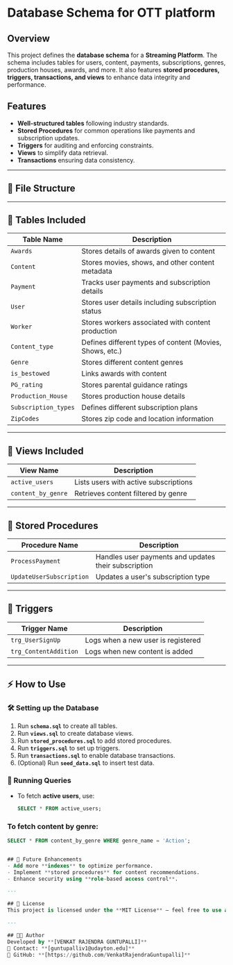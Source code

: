 # Database Schema for OTT platform

## Overview
This project defines the **database schema** for a **Streaming Platform**. The schema includes tables for users, content, payments, subscriptions, genres, production houses, awards, and more. It also features **stored procedures, triggers, transactions, and views** to enhance data integrity and performance.

## Features
- **Well-structured tables** following industry standards.
- **Stored Procedures** for common operations like payments and subscription updates.
- **Triggers** for auditing and enforcing constraints.
- **Views** to simplify data retrieval.
- **Transactions** ensuring data consistency.

---

## 📂 File Structure

---

## 📌 Tables Included
| Table Name            | Description |
|-----------------------|------------|
| `Awards`             | Stores details of awards given to content |
| `Content`            | Stores movies, shows, and other content metadata |
| `Payment`            | Tracks user payments and subscription details |
| `User`               | Stores user details including subscription status |
| `Worker`             | Stores workers associated with content production |
| `Content_type`       | Defines different types of content (Movies, Shows, etc.) |
| `Genre`              | Stores different content genres |
| `is_bestowed`        | Links awards with content |
| `PG_rating`          | Stores parental guidance ratings |
| `Production_House`   | Stores production house details |
| `Subscription_types` | Defines different subscription plans |
| `ZipCodes`           | Stores zip code and location information |

---

## 📌 Views Included
| View Name            | Description |
|----------------------|------------|
| `active_users`      | Lists users with active subscriptions |
| `content_by_genre`  | Retrieves content filtered by genre |

---

## 📌 Stored Procedures
| Procedure Name            | Description |
|---------------------------|------------|
| `ProcessPayment`         | Handles user payments and updates their subscription |
| `UpdateUserSubscription` | Updates a user's subscription type |

---

## 📌 Triggers
| Trigger Name            | Description |
|-------------------------|------------|
| `trg_UserSignUp`       | Logs when a new user is registered |
| `trg_ContentAddition`  | Logs when new content is added |

---

## ⚡ How to Use

### 🛠 Setting up the Database
1. Run **`schema.sql`** to create all tables.
2. Run **`views.sql`** to create database views.
3. Run **`stored_procedures.sql`** to add stored procedures.
4. Run **`triggers.sql`** to set up triggers.
5. Run **`transactions.sql`** to enable database transactions.
6. (Optional) Run **`seed_data.sql`** to insert test data.

### 📜 Running Queries
- To fetch **active users**, use:
  ```sql
  SELECT * FROM active_users;


### To fetch content by genre:
```sql
SELECT * FROM content_by_genre WHERE genre_name = 'Action';


## 🎯 Future Enhancements
- Add more **indexes** to optimize performance.
- Implement **stored procedures** for content recommendations.
- Enhance security using **role-based access control**.

---

## 📝 License
This project is licensed under the **MIT License** – feel free to use and modify it.

---

## 👨‍💻 Author
Developed by **[VENKAT RAJENDRA GUNTUPALLI]**  
📧 Contact: **[guntupalliv1@udayton.edu]**  
🔗 GitHub: **[https://github.com/VenkatRajendraGuntupalli]**
